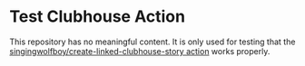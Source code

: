 # Test Clubhouse Action

This repository has no meaningful content. It is only used for testing that the [singingwolfboy/create-linked-clubhouse-story action](https://github.com/singingwolfboy/create-linked-clubhouse-story) works properly.
